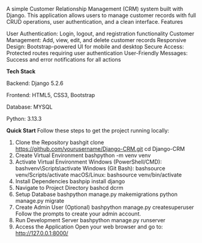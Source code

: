 
A simple Customer Relationship Management (CRM) system built with Django. This application allows users to manage customer records with full CRUD operations, user authentication, and a clean interface.
Features

User Authentication: Login, logout, and registration functionality
Customer Management: Add, view, edit, and delete customer records
Responsive Design: Bootstrap-powered UI for mobile and desktop
Secure Access: Protected routes requiring user authentication
User-Friendly Messages: Success and error notifications for all actions


**Tech Stack**

Backend: Django 5.2.6

Frontend: HTML5, CSS3, Bootstrap

Database: MYSQL

Python: 3.13.3

**Quick Start**
Follow these steps to get the project running locally:
1. Clone the Repository
bashgit clone https://github.com/yourusername/Django-CRM.git
cd Django-CRM
2. Create Virtual Environment
bashpython -m venv venv
3. Activate Virtual Environment
Windows (PowerShell/CMD):
bashvenv\Scripts\activate
Windows (Git Bash):
bashsource venv/Scripts/activate
macOS/Linux:
bashsource venv/bin/activate
4. Install Dependencies
bashpip install django
5. Navigate to Project Directory
bashcd dcrm
6. Setup Database
bashpython manage.py makemigrations
python manage.py migrate
7. Create Admin User (Optional)
bashpython manage.py createsuperuser
Follow the prompts to create your admin account.
8. Run Development Server
bashpython manage.py runserver
9. Access the Application
Open your web browser and go to:
http://127.0.0.1:8000/
